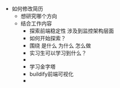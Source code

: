 - 如何修改简历
	- 想研究哪个方向
	- 结合工作内容
		- 探索前端稳定性 涉及到监控架构层面
		- 如何开始探索？
		- 围绕 是什么 为什么 怎么做
		- 实习生可以学习到什么？
		-
		- 学习金字塔
		- buildify前端可视化
		-